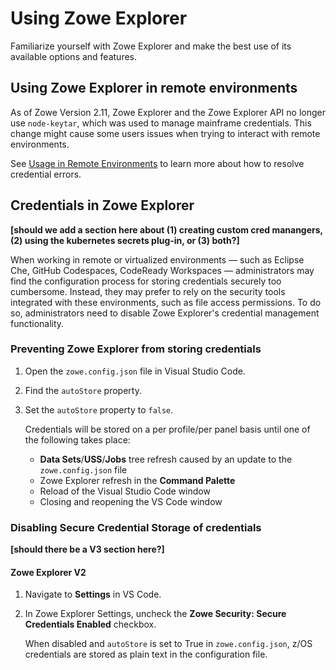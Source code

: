# Using Zowe Explorer

Familiarize yourself with Zowe Explorer and make the best use of its available options and features.

## Using Zowe Explorer in remote environments

As of Zowe Version 2.11, Zowe Explorer and the Zowe Explorer API no longer use `node-keytar`, which was used to manage mainframe credentials. This change might cause some users issues when trying to interact with remote environments.

See [Usage in Remote Environments](https://github.com/zowe/zowe-explorer-vscode/wiki/Usage-in-Remote-Environments) to learn more about how to resolve credential errors.

## Credentials in Zowe Explorer

**[should we add a section here about (1) creating custom cred manangers, (2) using the kubernetes secrets plug-in, or (3) both?]**

When working in remote or virtualized environments &mdash; such as Eclipse Che, GitHub Codespaces, CodeReady Workspaces &mdash; administrators may find the configuration process for storing credentials securely too cumbersome. Instead, they may prefer to rely on the security tools integrated with these environments, such as file access permissions. To do so, administrators need to disable Zowe Explorer's credential management functionality.

### Preventing Zowe Explorer from storing credentials

1. Open the `zowe.config.json` file in Visual Studio Code.

2. Find the `autoStore` property.
3. Set the `autoStore` property to `false`.

   Credentials will be stored on a per profile/per panel basis until one of the following takes place:

   - **Data Sets**/**USS**/**Jobs** tree refresh caused by an update to the `zowe.config.json` file
   - Zowe Explorer refresh in the **Command Palette**
   - Reload of the Visual Studio Code window
   - Closing and reopening the VS Code window

### Disabling Secure Credential Storage of credentials
**[should there be a V3 section here?]**
#### Zowe Explorer V2 

1. Navigate to **Settings** in VS Code.

2. In Zowe Explorer Settings, uncheck the **Zowe Security: Secure Credentials Enabled** checkbox.

   When disabled and `autoStore` is set to True in `zowe.config.json`, z/OS credentials are stored as plain text in the configuration file.


